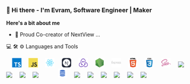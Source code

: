 ### 👋 Hi there - I'm Evram, Software Engineer | Maker
**Here's a bit about me**
- 🔭 Proud Co-creator of NextView  ...


💻 🛠️ ⚙️ Languages and Tools
\
\
&nbsp; &nbsp;
<img height="25" src="https://raw.githubusercontent.com/github/explore/80688e429a7d4ef2fca1e82350fe8e3517d3494d/topics/typescript/typescript.png"> &nbsp; &nbsp;
<img height="25" src="https://raw.githubusercontent.com/github/explore/80688e429a7d4ef2fca1e82350fe8e3517d3494d/topics/javascript/javascript.png"> &nbsp; &nbsp;
<img height="25" src="https://raw.githubusercontent.com/github/explore/80688e429a7d4ef2fca1e82350fe8e3517d3494d/topics/react/react.png"> &nbsp; &nbsp;
<img height="25" src="https://github.com/tandpfun/skill-icons/blob/main/icons/NextJS-Dark.svg"> &nbsp; &nbsp;
<img height="25" src="https://raw.githubusercontent.com/github/explore/80688e429a7d4ef2fca1e82350fe8e3517d3494d/topics/redux/redux.png"> &nbsp; &nbsp;
<img height="25" src="https://raw.githubusercontent.com/github/explore/80688e429a7d4ef2fca1e82350fe8e3517d3494d/topics/nodejs/nodejs.png"> &nbsp; &nbsp;
<img height="25" src="https://raw.githubusercontent.com/github/explore/80688e429a7d4ef2fca1e82350fe8e3517d3494d/topics/express/express.png"> &nbsp; &nbsp;
<img height="25" src="https://raw.githubusercontent.com/github/explore/80688e429a7d4ef2fca1e82350fe8e3517d3494d/topics/html/html.png"> &nbsp; &nbsp;
<img height="25" src="https://raw.githubusercontent.com/github/explore/80688e429a7d4ef2fca1e82350fe8e3517d3494d/topics/css/css.png"> &nbsp; &nbsp;
<img height="25" src="https://raw.githubusercontent.com/github/explore/80688e429a7d4ef2fca1e82350fe8e3517d3494d/topics/sass/sass.png"> &nbsp; &nbsp;
<img height="25" src="https://github.com/get-icon/geticon/raw/master/icons/tailwindcss-icon.svg"> &nbsp; &nbsp;
<img height="25" src="https://github.com/get-icon/geticon/blob/master/icons/jest.svg"> &nbsp; &nbsp;
<img height="25" src="https://github.com/get-icon/geticon/raw/master/icons/webpack.svg"> &nbsp; &nbsp;
<img height="25" src="https://github.com/get-icon/geticon/raw/master/icons/vite.svg"> &nbsp; &nbsp;
&nbsp; &nbsp; &nbsp; &nbsp;
<img height="25" src="https://raw.githubusercontent.com/github/explore/80688e429a7d4ef2fca1e82350fe8e3517d3494d/topics/sql/sql.png"> &nbsp; &nbsp;
<img height="25" src="https://github.com/get-icon/geticon/raw/master/icons/mongodb-icon.svg"> &nbsp; &nbsp;
<img height="25" src="https://github.com/get-icon/geticon/raw/master/icons/docker-icon.svg"> &nbsp; &nbsp;
<img height="25" src="https://github.com/get-icon/geticon/blob/master/icons/kubernetes.svg"> &nbsp; &nbsp;
<img height="25" src="https://github.com/get-icon/geticon/blob/master/icons/prometheus.svg"> &nbsp; &nbsp;
<img height="25" src="https://avatars.githubusercontent.com/u/49998002?s=280&v=4"> &nbsp; &nbsp;
<img height="25" src="https://github.com/get-icon/geticon/blob/master/icons/aws.svg"> &nbsp; &nbsp;

<!--
**evramdawd/evramdawd** is a ✨ _special_ ✨ repository because its `README.md` (this file) appears on your GitHub profile.

Here are some ideas to get you started:

- 🔭 I’m currently working on ...
- 🌱 I’m currently learning ...
- 👯 I’m looking to collaborate on ...
- 🤔 I’m looking for help with ...
- 💬 Ask me about ...
- 📫 How to reach me: ...
- 😄 Pronouns: ...
- ⚡ Fun fact: ...
-->
